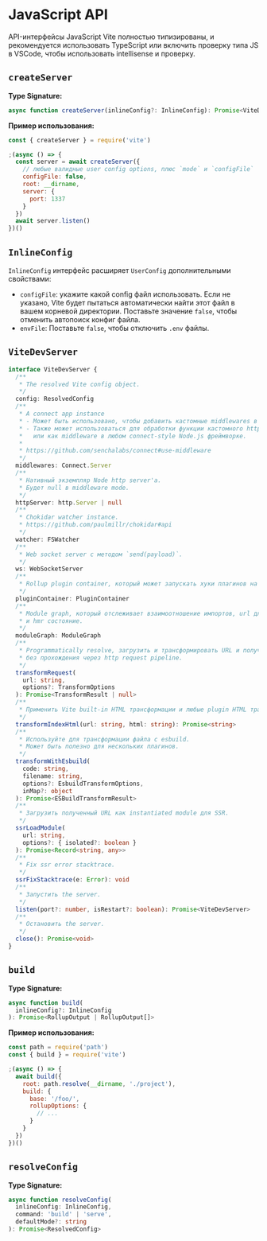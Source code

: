 # JavaScript API

API-интерфейсы JavaScript Vite полностью типизированы, и рекомендуется использовать TypeScript или включить проверку типа JS в VSCode, чтобы использовать intellisense и проверку.

## `createServer`

**Type Signature:**

```ts
async function createServer(inlineConfig?: InlineConfig): Promise<ViteDevServer>
```

**Пример использования:**

```js
const { createServer } = require('vite')

;(async () => {
  const server = await createServer({
    // любые валидные user config options, плюс `mode` и `configFile`
    configFile: false,
    root: __dirname,
    server: {
      port: 1337
    }
  })
  await server.listen()
})()
```

## `InlineConfig`

`InlineConfig` интерфейс расширяет `UserConfig` дополнительными свойствами:

- `configFile`: укажите какой config файл использовать. Если не указано, Vite будет пытаться автоматически найти этот файл в вашем корневой директории. Поставьте значение `false`, чтобы отменить автопоиск конфиг файла.
- `envFile`: Поставьте `false`, чтобы отключить `.env` файлы.

## `ViteDevServer`

```ts
interface ViteDevServer {
  /**
   * The resolved Vite config object.
   */
  config: ResolvedConfig
  /**
   * A connect app instance
   * - Может быть использовано, чтобы добавить кастомные middlewares в ваш dev server.
   * - Также может использоваться для обработки функции кастомного http server'а
   *   или как middleware в любом connect-style Node.js фреймворке.
   *
   * https://github.com/senchalabs/connect#use-middleware
   */
  middlewares: Connect.Server
  /**
   * Нативный экземпляр Node http server'а.
   * Будет null в middleware mode.
   */
  httpServer: http.Server | null
  /**
   * Chokidar watcher instance.
   * https://github.com/paulmillr/chokidar#api
   */
  watcher: FSWatcher
  /**
   * Web socket server с методом `send(payload)`.
   */
  ws: WebSocketServer
  /**
   * Rollup plugin container, который может запускать хуки плагинов на полученном файле.
   */
  pluginContainer: PluginContainer
  /**
   * Module graph, который отслеживает взаимоотношение импортов, url для маппинга файлов
   * и hmr состояние.
   */
  moduleGraph: ModuleGraph
  /**
   * Programmatically resolve, загрузить и трансформировать URL и получить результат
   * без прохождения через http request pipeline.
   */
  transformRequest(
    url: string,
    options?: TransformOptions
  ): Promise<TransformResult | null>
  /**
   * Применить Vite built-in HTML трансформации и любые plugin HTML трансформации.
   */
  transformIndexHtml(url: string, html: string): Promise<string>
  /**
   * Используйте для трансформации файла с esbuild.
   * Может быть полезно для нескольких плагинов.
   */
  transformWithEsbuild(
    code: string,
    filename: string,
    options?: EsbuildTransformOptions,
    inMap?: object
  ): Promise<ESBuildTransformResult>
  /**
   * Загрузить полученный URL как instantiated module для SSR.
   */
  ssrLoadModule(
    url: string,
    options?: { isolated?: boolean }
  ): Promise<Record<string, any>>
  /**
   * Fix ssr error stacktrace.
   */
  ssrFixStacktrace(e: Error): void
  /**
   * Запустить the server.
   */
  listen(port?: number, isRestart?: boolean): Promise<ViteDevServer>
  /**
   * Остановить the server.
   */
  close(): Promise<void>
}
```

## `build`

**Type Signature:**

```ts
async function build(
  inlineConfig?: InlineConfig
): Promise<RollupOutput | RollupOutput[]>
```

**Пример использования:**

```js
const path = require('path')
const { build } = require('vite')

;(async () => {
  await build({
    root: path.resolve(__dirname, './project'),
    build: {
      base: '/foo/',
      rollupOptions: {
        // ...
      }
    }
  })
})()
```

## `resolveConfig`

**Type Signature:**

```ts
async function resolveConfig(
  inlineConfig: InlineConfig,
  command: 'build' | 'serve',
  defaultMode?: string
): Promise<ResolvedConfig>
```
